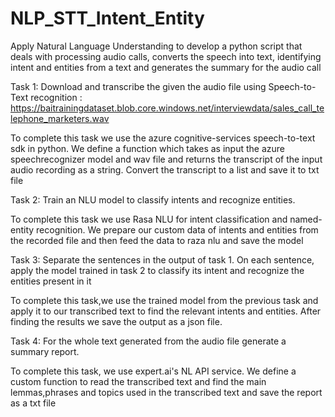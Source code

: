 # NLP_STT_Intent_Entity
Apply Natural Language Understanding to develop a python script that deals with processing audio calls, converts the speech into text,  identifying intent and entities from a text and generates the summary for the audio call

Task 1: Download and transcribe the given the audio file using Speech-to-Text recognition : https://baitrainingdataset.blob.core.windows.net/interviewdata/sales_call_telephone_marketers.wav

To complete this task we use the azure cognitive-services speech-to-text sdk in python. We define a function which takes as input the azure speechrecognizer model and wav file and returns the transcript of the input audio recording as a string. Convert the transcript to a list and save it to txt file

Task 2: Train an NLU model to classify intents and recognize entities. 

To complete this task we use Rasa NLU for intent classification and named-entity recognition. We prepare our custom data of intents and entities from the recorded file and then feed the data to raza nlu and save the model

Task 3: Separate the sentences in the output of task 1. On each sentence, apply the model trained in task 2 to classify its intent and recognize the entities present in it

To complete this task,we use the trained model from the previous task and apply it to our transcribed text to find the relevant intents and entities. After finding the results we save the output as a json file. 

Task 4: For the whole text generated from the audio file generate a summary report.

To complete this task, we use expert.ai's NL API service. We define a custom function to read the transcribed text and find the main lemmas,phrases and topics used in the transcribed text and save the report as a txt file
  
